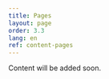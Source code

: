 ```yaml
---
title: Pages
layout: page
order: 3.3
lang: en
ref: content-pages
---
```


Content will be added soon.
